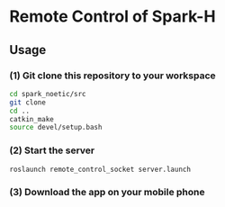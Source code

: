 # Remote Control of Spark-H
## Usage
### (1) Git clone this repository to your workspace
```bash
cd spark_noetic/src
git clone
cd ..
catkin_make
source devel/setup.bash
```
### (2) Start the server
```bash
roslaunch remote_control_socket server.launch
```
### (3) Download the app on your mobile phone

